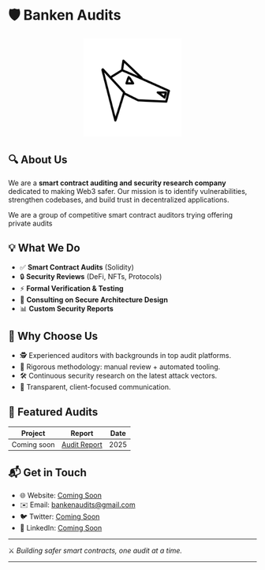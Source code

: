 # 🛡️ Banken Audits

<p align="center">
  <picture>
    <source media="(prefers-color-scheme: dark)" srcset="logo-dark.png">
    <source media="(prefers-color-scheme: light)" srcset="logo-light.png">
    <img alt="Company Logo" src="logo-light.png" width="200">
  </picture>
</p>

## 🔍 About Us

We are a **smart contract auditing and security research company** dedicated to making Web3 safer.
Our mission is to identify vulnerabilities, strengthen codebases, and build trust in decentralized applications.

We are a group of competitive smart contract auditors trying offering private audits

## 💡 What We Do

* ✅ **Smart Contract Audits** (Solidity)
* 🔒 **Security Reviews** (DeFi, NFTs, Protocols)
* ⚡ **Formal Verification & Testing**
* 🧠 **Consulting on Secure Architecture Design**
* 📊 **Custom Security Reports**

## 🚀 Why Choose Us

* 🕵️ Experienced auditors with backgrounds in top audit platforms.
* 🔬 Rigorous methodology: manual review + automated tooling.
* 🛠️ Continuous security research on the latest attack vectors.
* 🤝 Transparent, client-focused communication.

## 📂 Featured Audits

| Project   | Report            | Date |
| --------- | ----------------- | ---- |
| Coming soon | [Audit Report](#) | 2025 |


## 📬 Get in Touch

* 🌐 Website: [Coming Soon](#)
* ✉️ Email: [bankenaudits@gmail.com](mailto:bankenaudits@gmail.com)
* 🐦 Twitter: [Coming Soon](#)
* 💼 LinkedIn: [Coming Soon](#)

---

⚔️ *Building safer smart contracts, one audit at a time.*

---

